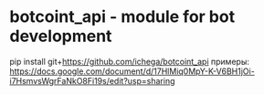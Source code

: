 # botcoint_api - module for bot development
 
 
 pip install git+https://github.com/ichega/botcoint_api
примеры: https://docs.google.com/document/d/17HlMiq0MpY-K-V6BH1jOi-i7HsmvsWgrFaNkO8Fi19s/edit?usp=sharing